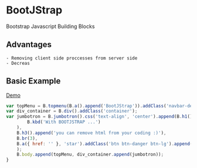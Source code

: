 BootJStrap
==========

Bootstrap Javascript Building Blocks

Advantages
--------------
	- Removing client side proccesses from server side
	- Decreas 
Basic Example
--------------
[Demo]
```js
var topMenu = B.topmenu(B.a().append('BootJStrap')).addClass('navbar-default');
var div_container = B.div().addClass('container');
var jumbotron = B.jumbotron().css('text-align', 'center').append(B.h1().append(
        B.kbd('With BOOTJSTRAP ...')
    ),
    B.h3().append('you can remove html from your coding :)'),
    B.br(3),
    B.a({ href: '' }, 'star').addClass('btn btn-danger btn-lg').append('Getting Started')
    );
    B.body.append(topMenu, div_container.append(jumbotron));
}
```

[Demo]:https://rawgit.com/sajjad-shirazy/BootJStrap/master/test/index.htm
